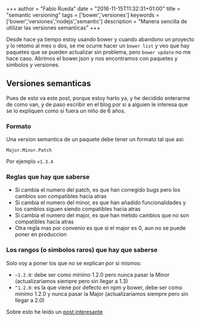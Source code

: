 +++
author = "Fabio Rueda"
date = "2016-11-15T11:32:31+01:00"
title = "semantic versioning"
tags = ['bower','versiones']
keywords = ['bower','versiones','nodejs','semantic']
description = "Manera sencilla de utilizar las versiones semanticas"
+++


Desde hace ya tiempo estoy usando bower y cuando abandono un proyecto y 
lo retomo al mes o dos, se me ocurre hacer un ```bower list``` y veo que hay
paquetes que se pueden actualizar sin problema, pero ```bower update``` no me
hace caso. Abrimos el bower.json y nos encontramos con paquetes y simbolos 
y versiones.

## Versiones semanticas
Pues de esto va este post, porque estoy harto ya, y he decidido enterarme de
como van, y de paso escribir en el blog por si a alguien le interesa que se
lo expliquen como si fuera un niño de 6 años.

### Formato
Una version semantica de un paquete debe tener un formato tal que asi:
```
Major.Minor.Patch
```
Por ejemplo ```v1.3.4```

### Reglas que hay que saberse

 * Si cambia el numero del patch, es que han corregido bugs pero los cambios son
compatibles hacia atras
 * Si cambia el numero del minor, es que han añadido funcionalidades y los cambios
 siguen siendo compatibles hacia atras
 * Si cambia el numero del major, es que han metido cambios que no son compatibles 
 hacia atras
 * Otra regla mas por convenio es que si el major es 0, aun no se puede poner en
 produccion


### Los rangos (o simbolos raros) que hay que saberse
Solo voy a poner los que no se explican por si mismos:

 * ```~1.2.0```: debe ser como minimo 1.2.0 pero nunca pasar la Minor (actualizariamos siempre pero sin llegar a 1.3)
 * ```^1.2.0```: es la que viene por defecto en npm y bower, debe ser como minimo 1.2.0 y nunca pasar la Major  (actualizariamos siempre pero sin llegar a 2.0)

Sobre esto he leido un [post interesante](https://nodesource.com/blog/semver-tilde-and-caret/)

